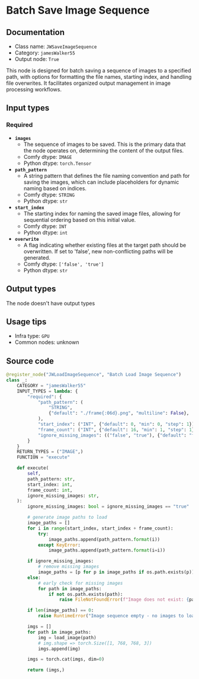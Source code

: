 # Batch Save Image Sequence
## Documentation
- Class name: `JWSaveImageSequence`
- Category: `jamesWalker55`
- Output node: `True`

This node is designed for batch saving a sequence of images to a specified path, with options for formatting the file names, starting index, and handling file overwrites. It facilitates organized output management in image processing workflows.
## Input types
### Required
- **`images`**
    - The sequence of images to be saved. This is the primary data that the node operates on, determining the content of the output files.
    - Comfy dtype: `IMAGE`
    - Python dtype: `torch.Tensor`
- **`path_pattern`**
    - A string pattern that defines the file naming convention and path for saving the images, which can include placeholders for dynamic naming based on indices.
    - Comfy dtype: `STRING`
    - Python dtype: `str`
- **`start_index`**
    - The starting index for naming the saved image files, allowing for sequential ordering based on this initial value.
    - Comfy dtype: `INT`
    - Python dtype: `int`
- **`overwrite`**
    - A flag indicating whether existing files at the target path should be overwritten. If set to 'false', new non-conflicting paths will be generated.
    - Comfy dtype: `['false', 'true']`
    - Python dtype: `str`
## Output types
The node doesn't have output types
## Usage tips
- Infra type: `GPU`
- Common nodes: unknown


## Source code
```python
@register_node("JWLoadImageSequence", "Batch Load Image Sequence")
class _:
    CATEGORY = "jamesWalker55"
    INPUT_TYPES = lambda: {
        "required": {
            "path_pattern": (
                "STRING",
                {"default": "./frame{:06d}.png", "multiline": False},
            ),
            "start_index": ("INT", {"default": 0, "min": 0, "step": 1}),
            "frame_count": ("INT", {"default": 16, "min": 1, "step": 1}),
            "ignore_missing_images": (("false", "true"), {"default": "false"}),
        }
    }
    RETURN_TYPES = ("IMAGE",)
    FUNCTION = "execute"

    def execute(
        self,
        path_pattern: str,
        start_index: int,
        frame_count: int,
        ignore_missing_images: str,
    ):
        ignore_missing_images: bool = ignore_missing_images == "true"

        # generate image paths to load
        image_paths = []
        for i in range(start_index, start_index + frame_count):
            try:
                image_paths.append(path_pattern.format(i))
            except KeyError:
                image_paths.append(path_pattern.format(i=i))

        if ignore_missing_images:
            # remove missing images
            image_paths = [p for p in image_paths if os.path.exists(p)]
        else:
            # early check for missing images
            for path in image_paths:
                if not os.path.exists(path):
                    raise FileNotFoundError(f"Image does not exist: {path}")

        if len(image_paths) == 0:
            raise RuntimeError("Image sequence empty - no images to load")

        imgs = []
        for path in image_paths:
            img = load_image(path)
            # img.shape => torch.Size([1, 768, 768, 3])
            imgs.append(img)

        imgs = torch.cat(imgs, dim=0)

        return (imgs,)

```
